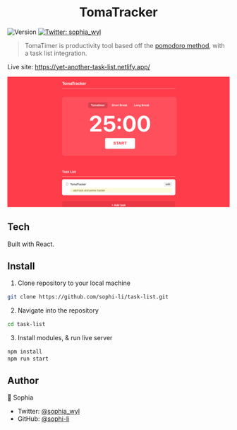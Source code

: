 <h1 align="center">TomaTracker</h1>
<p>
  <img alt="Version" src="https://img.shields.io/badge/version-1.0.0-blue.svg?cacheSeconds=2592000" />
  <a href="https://twitter.com/sophia_wyl">
    <img alt="Twitter: sophia_wyl" src="https://img.shields.io/twitter/follow/sophia_wyl.svg?style=social" target="_blank" />
  </a>
</p>

> TomaTimer is productivity tool based off the [pomodoro method](https://en.wikipedia.org/wiki/Pomodoro_Technique), with a task list integration.

Live site: https://yet-another-task-list.netlify.app/

![screenshot of tracker with 25 minutes reamining](screenshot.png)

## Tech

Built with React.

## Install

1. Clone repository to your local machine

```sh
git clone https://github.com/sophi-li/task-list.git
```

2. Navigate into the repository

```sh
cd task-list
```

3. Install modules, & run live server

```
npm install
npm run start
```

## Author

👤 Sophia

- Twitter: [@sophia_wyl](https://twitter.com/sophia_wyl)
- GitHub: [@sophi-li](https://github.com/sophi-li)
